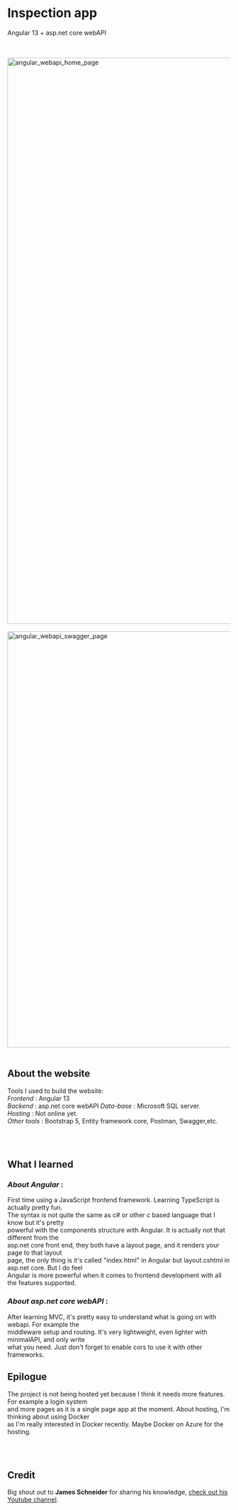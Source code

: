 # Inspection app
Angular 13 + asp.net core webAPI

<br>
<br>

<img width="1277" alt="angular_webapi_home_page" src="https://user-images.githubusercontent.com/28534915/171785073-dc729d91-dd7f-4099-93ed-7d4b235814b2.PNG">

<br>
<br>
<img width="939" alt="angular_webapi_swagger_page" src="https://user-images.githubusercontent.com/28534915/171785081-e6d70abe-f6b1-43dc-8a78-2bb12c620338.PNG">

<br>
<br>



## About the website
Tools I used to build the website: </br>
*Frontend* : Angular 13</br>
*Backend* : asp.net core webAPI
*Data-base* : Microsoft SQL server. <br/>
*Hosting* : Not online yet. <br />
*Other tools* : Bootstrap 5, Entity framework core, Postman, Swagger,etc.


<br>
<br>

## What I learned 
### *About Angular* : 
First time using a JavaScript frontend framework. Learning TypeScript is actually pretty fun.<br/> 
The syntax is not quite the same as c# or other c based language that I know but it's pretty <br/> 
powerful with the components structure with Angular. It is actually not that different from the<br/> 
asp.net core front end, they both have a layout page, and it renders your page to that layout <br/> 
page, the only thing is it's called "index.html" in Angular but layout.cshtml in asp.net core. But I do feel <br/>
Angular is more powerful when it comes to frontend development with all the features supported.

### *About asp.net core webAPI* :
After learning MVC, it's pretty easy to understand what is going on with webapi. For example the <br/> 
middleware setup and routing. It's very lightweight, even lighter with minimalAPI, and only write <br/> 
what you need. Just don't forget to enable cors to use it with other frameworks.<br/>


## Epilogue
The project is not being hosted yet because I think it needs more features. For example a login system<br/> 
and more pages as it is a single page app at the moment. About hosting, I'm thinking about using Docker<br/> 
as I'm really interested in Docker recently. Maybe Docker on Azure for the hosting. 


<br>
<br>

## Credit
Big shout out to **James Schneider** for sharing his knowledge,  <a href= "https://www.youtube.com/channel/UCALUtggD38W4gdMVLfw3wXQ">check out his Youtube channel</a>.



